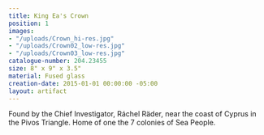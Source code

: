 ```yaml
---
title: King Ea's Crown
position: 1
images:
- "/uploads/Crown_hi-res.jpg"
- "/uploads/Crown02_low-res.jpg"
- "/uploads/Crown03_low-res.jpg"
catalogue-number: 204.23455
size: 8" x 9" x 3.5"
material: Fused glass
creation-date: 2015-01-01 00:00:00 -05:00
layout: artifact
---
```


Found by the Chief Investigator, Ráchel Räder, near the coast of Cyprus in the Pivos Triangle. Home of one the 7 colonies of Sea People.
